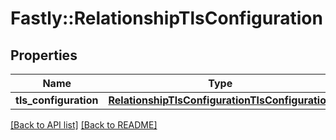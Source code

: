 # Fastly::RelationshipTlsConfiguration

## Properties

| Name | Type | Description | Notes |
| ---- | ---- | ----------- | ----- |
| **tls_configuration** | [**RelationshipTlsConfigurationTlsConfiguration**](RelationshipTlsConfigurationTlsConfiguration.md) |  | [optional] |

[[Back to API list]](../../README.md#endpoints) [[Back to README]](../../README.md)

